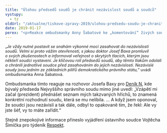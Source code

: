 ```yaml
---
title: "Úlohou předsedů soudů je chránit nezávislost soudů a soudců"
vystupy:
  - tz
oldUrl: "/aktualne/tiskove-zpravy-2019/ulohou-predsedu-soudu-je-chranit-nezavislost-soudu-a-soudcu"
date: 2019-01-17
perex: "<p>Reakce ombudsmanky Anny Šabatové ke „komentování“ živých soudních kauz.</p>"
---
```


<!-- imported from the old website -->

<p><span style="font-size: 12.8px;">„</span><i style="font-size: 12.8px;">Je vždy nutné postavit se snahám výkonné moci zasahovat do nezávislosti soudů. Velmi si proto vážím otevřenosti, s jakou doktor Josef Baxa promluvil o svých zkušenostech a informoval veřejnost o skrytých tlacích, kterým jsou někteří soudci vystaveni. Je klíčovou rolí předsedů soudů, aby těmto tlakům odolali a chránili jednotlivé soudce před zasahováním do jejich nezávislosti. Nezávislé soudy jsou jedním ze základních pilířů demokratického právního státu,</i><span style="font-size: 12.8px;">“ uvádí ombudsmanka Anna Šabatová.</span></p> <p>Ombudsmanka tímto reaguje na rozhovor Josefa Baxy pro <a href="https://denikn.cz/54570/soudcova-vypoved-o-zemanove-utoku-na-justici-daval-mi-jasne-najevo-jak-mame-rozhodnout-rika-baxa/?ref=tit1" target="_blank">Deník N</a>, kde bývalý předseda Nejvyššího správního soudu mimo jiné uvedl: „Vzápětí mi začal (prezident) přednášet seznam mých takzvaných hříchů, to znamená konkrétní rozhodnutí soudu, která se mu nelíbila. … A když jsem oponoval, že soudci jsou nezávislí a tak dále, odbyl to opakovaně tím, že řekl: Ale vy jste šéf, vy to máte zařídit.“ </p><p>Stejně znepokojivé informace přineslo vyjádření ústavního soudce Vojtěcha Šimíčka pro týdeník <a href="https://www.respekt.cz/politika/mynar-se-pokusil-ovlivnit-vysoce-postavene-soudce" target="_blank">Respekt</a>.</p>
